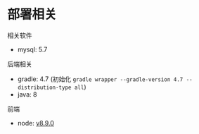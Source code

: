 # 部署相关

相关软件
- mysql: 5.7

后端相关
- gradle: 4.7 (初始化 `gradle wrapper --gradle-version 4.7 --distribution-type all`)
- java: 8

前端
- node: [v8.9.0](https://nodejs.org/en/blog/release/v8.9.0/)
